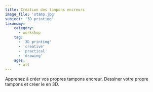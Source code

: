 ```yaml
---
title: Création des tampons encreurs
image_file: 'stamp.jpg'
subject: '3D printing'
taxonomy:
    category:
      - workshop
    tag:
      - '3D printing'
      - 'creative'
      - 'practical'
      - 'drawing'
    ages:
      - all
---
```

Apprenez à créer vos propres tampons encreur. Dessiner votre propre tampons et créer le en 3D.
